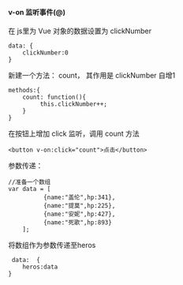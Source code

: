 #### v-on 监听事件(@) 

在 js里为 Vue 对象的数据设置为 clickNumber

```vue
data: {
    clickNumber:0
}
```

新建一个方法： count， 其作用是 clickNumber 自增1

```vue
methods:{
    count: function(){
         this.clickNumber++;
    }
}
```

在按钮上增加 click 监听，调用 count 方法

```vue
<button v-on:click="count">点击</button>
```





参数传递：

```vue
//准备一个数组
var data = [
   		  {name:"盖伦",hp:341},
		  {name:"提莫",hp:225},
		  {name:"安妮",hp:427},
		  {name:"死歌",hp:893}
    ];
```

将数组作为参数传递至heros

```vue
 data:	{
    heros:data
}
```

